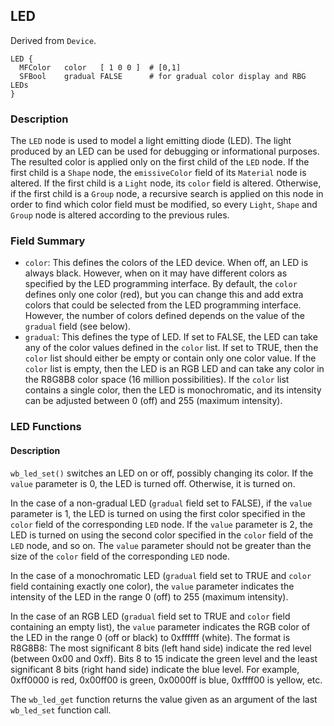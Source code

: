 ## LED

Derived from `Device`.


```
LED {
  MFColor   color   [ 1 0 0 ]  # [0,1]
  SFBool    gradual FALSE      # for gradual color display and RBG LEDs
}
```

### Description

The `LED` node is used to model a light emitting diode (LED). The light produced
by an LED can be used for debugging or informational purposes. The resulted
color is applied only on the first child of the `LED` node. If the first child
is a `Shape` node, the `emissiveColor` field of its `Material` node is altered.
If the first child is a `Light` node, its `color` field is altered. Otherwise,
if the first child is a `Group` node, a recursive search is applied on this node
in order to find which color field must be modified, so every `Light`, `Shape`
and `Group` node is altered according to the previous rules.

### Field Summary

- `color`: This defines the colors of the LED device. When off, an LED is always
black. However, when on it may have different colors as specified by the LED
programming interface. By default, the `color` defines only one color (red), but
you can change this and add extra colors that could be selected from the LED
programming interface. However, the number of colors defined depends on the
value of the `gradual` field (see below).
- `gradual`: This defines the type of LED. If set to FALSE, the LED can take any
of the color values defined in the `color` list. If set to TRUE, then the
`color` list should either be empty or contain only one color value. If the
`color` list is empty, then the LED is an RGB LED and can take any color in the
R8G8B8 color space (16 million possibilities). If the `color` list contains a
single color, then the LED is monochromatic, and its intensity can be adjusted
between 0 (off) and 255 (maximum intensity).

### LED Functions

#### Description

`wb_led_set()` switches an LED on or off, possibly changing its color. If the
`value` parameter is 0, the LED is turned off. Otherwise, it is turned on.

In the case of a non-gradual LED (`gradual` field set to FALSE), if the `value`
parameter is 1, the LED is turned on using the first color specified in the
`color` field of the corresponding `LED` node. If the `value` parameter is 2,
the LED is turned on using the second color specified in the `color` field of
the `LED` node, and so on. The `value` parameter should not be greater than the
size of the `color` field of the corresponding `LED` node.

In the case of a monochromatic LED (`gradual` field set to TRUE and `color`
field containing exactly one color), the `value` parameter indicates the
intensity of the LED in the range 0 (off) to 255 (maximum intensity).

In the case of an RGB LED (`gradual` field set to TRUE and `color` field
containing an empty list), the `value` parameter indicates the RGB color of the
LED in the range 0 (off or black) to 0xffffff (white). The format is R8G8B8: The
most significant 8 bits (left hand side) indicate the red level (between 0x00
and 0xff). Bits 8 to 15 indicate the green level and the least significant 8
bits (right hand side) indicate the blue level. For example, 0xff0000 is red,
0x00ff00 is green, 0x0000ff is blue, 0xffff00 is yellow, etc.

The `wb_led_get` function returns the value given as an argument of the last
`wb_led_set` function call.


